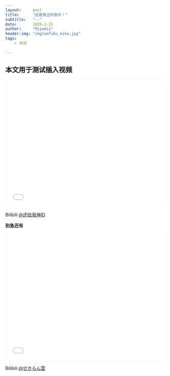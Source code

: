 ```yaml
---
layout:     post
title:      "这是真正的音乐！"
subtitle:   "--"
date:       2025-2-23
author:     "Miyamiz"
header-img: "img/wafuku_miku.jpg"
tags:
    - 测试
    
---
```


## 本文用于测试插入视频

<iframe width="100%" height="400"
 src="//player.bilibili.com/player.html?isOutside=true&aid=113400088631191&bvid=BV1fJSEY1E7h&cid=25686318492&p=1" scrolling="no" border="0" frameborder="no" framespacing="0" allowfullscreen="true"></iframe>

Bilibili [@还给我神ID](https://space.bilibili.com/23169695)

**别急还有**

<iframe width="100%" height="400"
    src="//player.bilibili.com/player.html?isOutside=true&aid=113777089452957&bvid=BV1DXruYXEnE&cid=27725924017&p=1" scrolling="no" border="0" frameborder="no" framespacing="0" allowfullscreen="true"></iframe>

Bilibili [@せきらん雲](https://space.bilibili.com/7810173)

